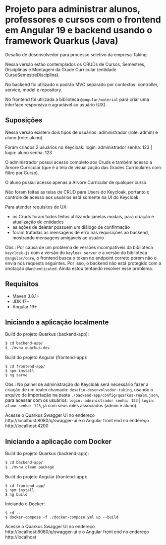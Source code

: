 # Projeto para administrar alunos, professores e cursos com o frontend em Angular 19 e backend usando o framework Quarkus (Java) 

Desafio de desenvolvedor para processo seletivo da empresa Taking.

Nessa versão estão contemplados os CRUDs de Cursos, Semestres, Disciplinas e Montagem da Grade Curricular (entidade CursoSemestreDisciplina).

No backend foi utilizado o padrão MVC separado por contextos: controller, service, model e repository.

No frontend foi utilizada a biblioteca ```@angular/material``` para criar uma interface responsiva e agradável ao usuário (UX).

## Suposições

Nessa versão existem dois tipos de usuários: administrador (role: admin) e aluno (role: aluno).

Foram criados 2 usuários no Keycloak: login: administrador senha: 123 | login: aluno senha: 123

O administrador possui acesso completo aos Cruds e também acesso a Árvore Curricular (que é a tela de visualização das Grades Curriculares com filtro por Curso).

O aluno possui acesso apenas a Árvore Curricular de qualquer curso.

Não foram feitas as telas de CRUD para Users do Keycloak, portanto o controle de acesso aos usuários está somente na UI do Keycloak.

Para atender requisitos de UX:
  - os Cruds foram todos feitos utilizando janelas modais, para criação e atualização de entidades
  - as ações de deletar possuem um diálogo de confirmação
  - foram tratadas as mensagens de erro nas requisições ao backend, mostrando mensagens amigáveis ao usuário

Obs.: Por causa de um problema de versões incompatíveis da biblioteca ```keycloak-js``` com a versão do ```keyloak server``` e a versão da biblioteca ```@angular/core```, o frontend busca o token no endpoint correto porém não o envia nos requests seguintes. Por isso, o backend não está protegido com a anotação ```@Authenticated```. Ainda estou tentando resolver esse problema.

## Requisitos

- Maven 3.8.1+
- JDK 17+
- Angular 19+

## Iniciando a aplicação localmente

Build do projeto Quarkus (backend-app):
```bash
$ cd backend-app/
$ ./mvnw quarkus:dev
```

Build do projeto Angular (frontend-app):
```
$ cd frontend-app/
$ npm install
$ ng serve
```

Obs.: No painel de administração do Keycloak será necessário fazer a criação de um realm chamado: ```desafio-desenvolvedor-taking```, usando o arquivo de importação na pasta ```./backend-app/config/quarkus-realm.json```, para acessar com os usuários: ```login: administrador senha: 123``` | ```login: aluno senha: 123```, já com seus roles associados (admin e aluno).

Acesse o Quarkus Swagger UI no endereço http://localhost:8080/q/swagger-ui e o Angular front end no endereço http://localhost:4200

## Iniciando a aplicação com Docker

Build do projeto Quarkus (backend-app):
```bash
$ cd backend-app/
$ ./mvnw clean package
```

Build do projeto Angular (frontend-app):
```
$ cd frontend-app/
$ npm install
$ ng build
```

Iniciando o Docker:
```
$ cd ..
$ docker-compose -f ./docker-compose.yml up --build
```

Acesse o Quarkus Swagger UI no endereço http://localhost:8080/q/swagger-ui e o Angular front end no endereço http://localhost

